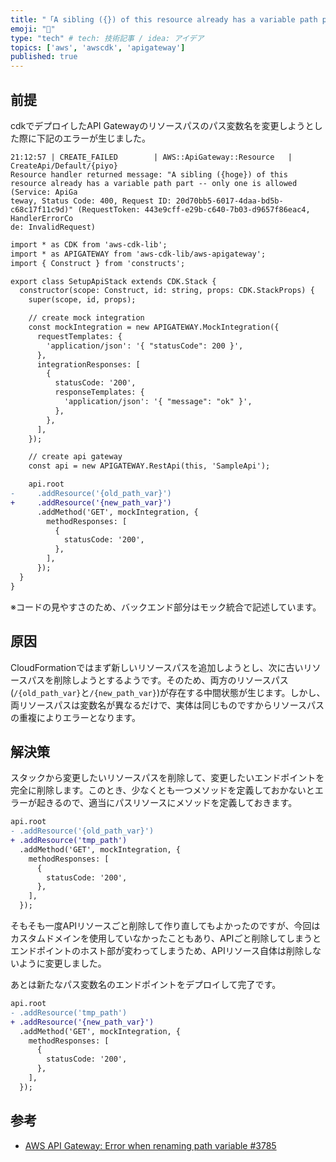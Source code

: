 ```yaml
---
title: "「A sibling ({}) of this resource already has a variable path part」の対応"
emoji: "🎃"
type: "tech" # tech: 技術記事 / idea: アイデア
topics: ['aws', 'awscdk', 'apigateway']
published: true
---
```


## 前提

cdkでデプロイしたAPI Gatewayのリソースパスのパス変数名を変更しようとした際に下記のエラーが生じました。

```:エラーメッセージ
21:12:57 | CREATE_FAILED        | AWS::ApiGateway::Resource   | CreateApi/Default/{piyo}
Resource handler returned message: "A sibling ({hoge}) of this resource already has a variable path part -- only one is allowed (Service: ApiGa
teway, Status Code: 400, Request ID: 20d70bb5-6017-4daa-bd5b-c68c17f11c9d)" (RequestToken: 443e9cff-e29b-c640-7b03-d9657f86eac4, HandlerErrorCo
de: InvalidRequest)
```


```diff ts: スタックの変更箇所
import * as CDK from 'aws-cdk-lib';
import * as APIGATEWAY from 'aws-cdk-lib/aws-apigateway';
import { Construct } from 'constructs';

export class SetupApiStack extends CDK.Stack {
  constructor(scope: Construct, id: string, props: CDK.StackProps) {
    super(scope, id, props);

    // create mock integration
    const mockIntegration = new APIGATEWAY.MockIntegration({
      requestTemplates: {
        'application/json': '{ "statusCode": 200 }',
      },
      integrationResponses: [
        {
          statusCode: '200',
          responseTemplates: {
            'application/json': '{ "message": "ok" }',
          },
        },
      ],
    });

    // create api gateway
    const api = new APIGATEWAY.RestApi(this, 'SampleApi');

    api.root
-     .addResource('{old_path_var}')
+     .addResource('{new_path_var}')
      .addMethod('GET', mockIntegration, {
        methodResponses: [
          {
            statusCode: '200',
          },
        ],
      });
  }
}
```

※コードの見やすさのため、バックエンド部分はモック統合で記述しています。

## 原因

CloudFormationではまず新しいリソースパスを追加しようとし、次に古いリソースパスを削除しようとするようです。そのため、両方のリソースパス(`/{old_path_var}`と`/{new_path_var}`)が存在する中間状態が生じます。しかし、両リソースパスは変数名が異なるだけで、実体は同じものですからリソースパスの重複によりエラーとなります。


## 解決策

スタックから変更したいリソースパスを削除して、変更したいエンドポイントを完全に削除します。このとき、少なくとも一つメソッドを定義しておかないとエラーが起きるので、適当にパスリソースにメソッドを定義しておきます。

```diff ts
api.root
- .addResource('{old_path_var}')
+ .addResource('tmp_path')
  .addMethod('GET', mockIntegration, {
    methodResponses: [
      {
        statusCode: '200',
      },
    ],
  });
```

そもそも一度APIリソースごと削除して作り直してもよかったのですが、今回はカスタムドメインを使用していなかったこともあり、APIごと削除してしまうとエンドポイントのホスト部が変わってしまうため、APIリソース自体は削除しないように変更しました。

あとは新たなパス変数名のエンドポイントをデプロイして完了です。

```diff ts
api.root
- .addResource('tmp_path')
+ .addResource('{new_path_var}')
  .addMethod('GET', mockIntegration, {
    methodResponses: [
      {
        statusCode: '200',
      },
    ],
  });
```

## 参考
- [AWS API Gateway: Error when renaming path variable #3785](https://github.com/serverless/serverless/issues/3785)
